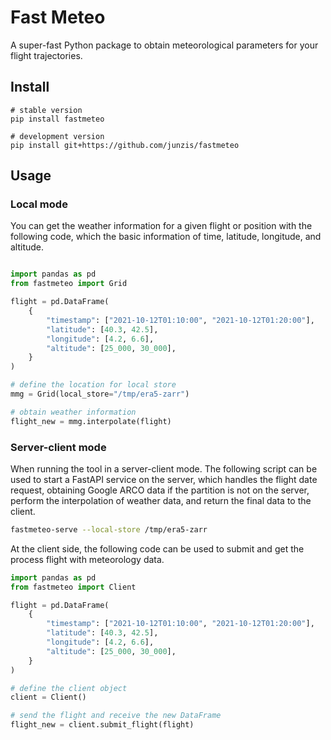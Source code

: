 # Fast Meteo

A super-fast Python package to obtain meteorological parameters for your flight trajectories.


## Install

```
# stable version
pip install fastmeteo

# development version
pip install git+https://github.com/junzis/fastmeteo
```



## Usage

### Local mode

You can get the weather information for a given flight or position with the following code, which the basic information of time, latitude, longitude, and altitude.


```python

import pandas as pd
from fastmeteo import Grid

flight = pd.DataFrame(
    {
        "timestamp": ["2021-10-12T01:10:00", "2021-10-12T01:20:00"],
        "latitude": [40.3, 42.5],
        "longitude": [4.2, 6.6],
        "altitude": [25_000, 30_000],
    }
)

# define the location for local store
mmg = Grid(local_store="/tmp/era5-zarr")

# obtain weather information
flight_new = mmg.interpolate(flight)

```

### Server-client mode

When running the tool in a server-client mode. The following script can be used to start a FastAPI service on the server, which handles the flight date request, obtaining Google ARCO data if the partition is not on the server, perform the interpolation of weather data, and return the final data to the client.

```sh
fastmeteo-serve --local-store /tmp/era5-zarr
```

At the client side, the following code can be used to submit and get the process flight with meteorology data.

```python
import pandas as pd
from fastmeteo import Client

flight = pd.DataFrame(
    {
        "timestamp": ["2021-10-12T01:10:00", "2021-10-12T01:20:00"],
        "latitude": [40.3, 42.5],
        "longitude": [4.2, 6.6],
        "altitude": [25_000, 30_000],
    }
)

# define the client object
client = Client()

# send the flight and receive the new DataFrame
flight_new = client.submit_flight(flight)
```
